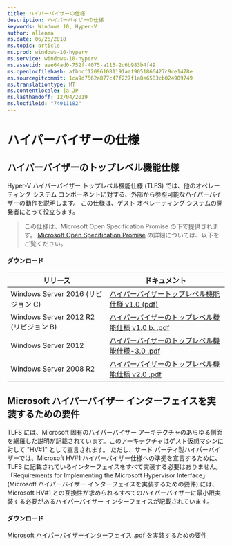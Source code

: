 ```yaml
---
title: ハイパーバイザーの仕様
description: ハイパーバイザーの仕様
keywords: Windows 10, Hyper-V
author: allenma
ms.date: 06/26/2018
ms.topic: article
ms.prod: windows-10-hyperv
ms.service: windows-10-hyperv
ms.assetid: aee64ad0-752f-4075-a115-2d6b983b4f49
ms.openlocfilehash: afbbcf120961081191aaf9051866427c9ce1478e
ms.sourcegitcommit: 1ca9d7562a877c47f227f1a8e6583cb024909749
ms.translationtype: MT
ms.contentlocale: ja-JP
ms.lasthandoff: 12/04/2019
ms.locfileid: "74911182"
---
```

# <a name="hypervisor-specifications"></a>ハイパーバイザーの仕様

## <a name="hypervisor-top-level-functional-specification"></a>ハイパーバイザーのトップレベル機能仕様

Hyper-V ハイパーバイザー トップレベル機能仕様 (TLFS) では、他のオペレーティング システム コンポーネントに対する、外部から参照可能なハイパーバイザーの動作を説明します。 この仕様は、ゲスト オペレーティング システムの開発者にとって役立ちます。
  
> この仕様は、Microsoft Open Specification Promise の下で提供されます。  [Microsoft Open Specification Promise](https://docs.microsoft.com/openspecs/dev_center/ms-devcentlp/51a0d3ff-9f77-464c-b83f-2de08ed28134) の詳細については、以下をご覧ください。  

#### <a name="download"></a>ダウンロード
リリース | ドキュメント
--- | ---
Windows Server 2016 (リビジョン C) | [ハイパーバイザートップレベル機能仕様 v1.0 (pdf)](https://github.com/MicrosoftDocs/Virtualization-Documentation/raw/live/tlfs/Hypervisor%20Top%20Level%20Functional%20Specification%20v5.0C.pdf)
Windows Server 2012 R2 (リビジョン B) | [ハイパーバイザーのトップレベル機能仕様 v1.0 b. .pdf](https://github.com/Microsoft/Virtualization-Documentation/raw/master/tlfs/Hypervisor%20Top%20Level%20Functional%20Specification%20v4.0b.pdf)
Windows Server 2012 | [ハイパーバイザーのトップレベル機能仕様-3.0 .pdf](https://github.com/Microsoft/Virtualization-Documentation/raw/master/tlfs/Hypervisor%20Top%20Level%20Functional%20Specification%20v3.0.pdf)
Windows Server 2008 R2 | [ハイパーバイザーのトップレベル機能仕様 v2.0 .pdf](https://github.com/Microsoft/Virtualization-Documentation/raw/master/tlfs/Hypervisor%20Top%20Level%20Functional%20Specification%20v2.0.pdf)

## <a name="requirements-for-implementing-the-microsoft-hypervisor-interface"></a>Microsoft ハイパーバイザー インターフェイスを実装するための要件

TLFS には、Microsoft 固有のハイパーバイザー アーキテクチャのあらゆる側面を網羅した説明が記載されています。このアーキテクチャはゲスト仮想マシンに対して "HV#1" として宣言されます。  ただし、サード パーティ製ハイパーバイザーでは、Microsoft HV#1 ハイパーバイザー仕様への準拠を宣言するために、TLFS に記載されているインターフェイスをすべて実装する必要はありません。 「Requirements for Implementing the Microsoft Hypervisor Interface」 (Microsoft ハイパーバイザー インターフェイスを実装するための要件) には、Microsoft HV#1 との互換性が求められるすべてのハイパーバイザーに最小限実装する必要があるハイパーバイザー インターフェイスが記載されています。

#### <a name="download"></a>ダウンロード

[Microsoft ハイパーバイザーインターフェイス .pdf を実装するための要件](https://github.com/Microsoft/Virtualization-Documentation/raw/master/tlfs/Requirements%20for%20Implementing%20the%20Microsoft%20Hypervisor%20Interface.pdf)
